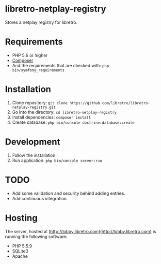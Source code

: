 libretro-netplay-registry
=========================

Stores a netplay registry for libretro.

# Requirements

* PHP 5.6 or higher
* [Composer](https://getcomposer.org/download/)
* And the requirements that are checked with: `php bin/symfony_requirements`

# Installation

1. Clone repository: `git clone https://github.com/libretro/libretro-netplay-registry.git`
2. Go into the directory: `cd libretro-netplay-registry`
3. Install dependencies: `composer install`
4. Create database: `php bin/console doctrine:database:create`

# Development

1. Follow the installation.
2. Run application: `php bin/console server:run`

# TODO

* Add some validation and security behind adding entries.
* Add continuous integration.

# Hosting

The server, hosted at [http://lobby.libretro.com](http://lobby.libretro.com) is running the following software:

* PHP 5.5.9
* SQLite3
* Apache
